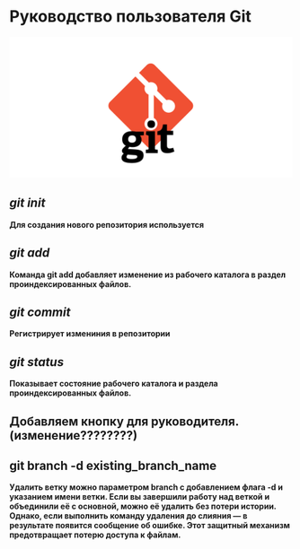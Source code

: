 # Руководство пользователя Git

![Git](git.png "Логотип Git")

## *git init*

**Для создания нового репозитория используется**

## *git add*
**Команда git add добавляет изменение из рабочего каталога в раздел проиндексированных файлов.**

## *git commit*

**Регистрирует измениния в репозитории**

## *git status*

**Показывает состояние рабочего каталога и раздела проиндексированных файлов.**


## Добавляем кнопку для руководителя.(изменение????????)

## git branch -d existing_branch_name

**Удалить ветку можно параметром branch с добавлением флага -d и указанием имени ветки. Если вы завершили работу над веткой и объединили её с основной, можно её удалить без потери истории. Однако, если выполнить команду удаления до слияния — в результате появится сообщение об ошибке. Этот защитный механизм предотвращает потерю доступа к файлам.**

